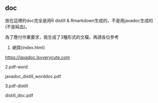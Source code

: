 ## doc

放在這裡的doc完全是用R distill & Rmarkdown生成的，不是用javadoc生成的(不是純血)。

為了應付作業要求，我生成了3種形式的文檔，再請各位參考

1. 網頁(index.html)

https://javadoc.lsyverycute.com

2.pdf-word

javadoc_distill_worddoc.pdf

3.pdf-distill

distill_doc.pdf


